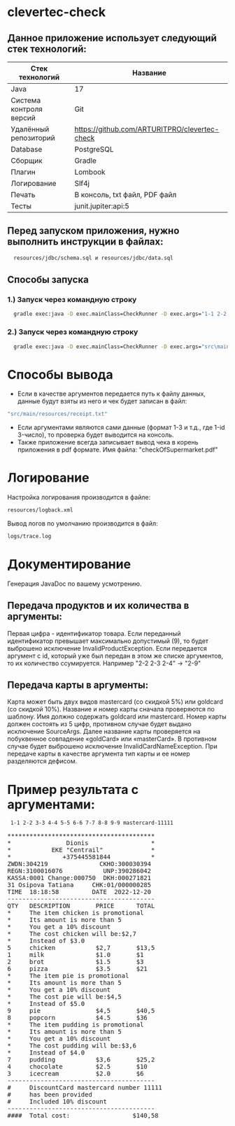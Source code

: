 # clevertec-check

## Данное приложение использует следующий стек технологий:

| Стек технологий         | Название                                      |
|-------------------------|-----------------------------------------------|
| Java                    | 17                                            |
| Система контроля версий | Git                                           |    
| Удалённый репозиторий   | https://github.com/ARTURITPRO/clevertec-check |
| Database                | PostgreSQL                                    |
 | Сборщик                 | Gradle                                        |
| Плагин                  | Lombook                                       |
| Логирование             | Slf4j                                         |   
| Печать                  | В консоль, txt файл, PDF файл                 |
| Тесты                   | junit.jupiter:api:5                           |

## Перед запуском приложения, нужно выполнить инструкции в файлах:  
```sh
  resources/jdbc/schema.sql и resources/jdbc/data.sql 
```
  ## Способы запуска
 ### 1.) Запуск через командную строку
```sh
  gradle exec:java -D exec.mainClass=CheckRunner -D exec.args="1-1 2-2 3-3 4-4 5-5 6-6 7-7 8-8 9-9 mastercard-11111"
```
 ### 2.) Запуск через командную строку   
```sh 
  gradle exec:java -D exec.mainClass=CheckRunner -D exec.args="src\main\resources\data.txt"
```
 # Способы вывода
- Если в качестве аргументов передается путь к файлу данных, данные будут взяты из него и чек будет записан в  файл: 
 ```sh   
 "src/main/resources/receipt.txt"
 ``` 
 - Если аргументами являются сами данные (формат 1-3 и т.д., где 1-id 3-число), то проверка будет выводится на консоль.
 - Также приложение всегда записывает вывод чека в корень приложения в pdf формате. Имя файла:  "checkOfSupermarket.pdf"
# Логирование
  Настройка логирования производится в файле: 
 ```sh  
resources/logback.xml
 ```
  Вывод логов по умолчанию производится в файл:   
```sh 
logs/trace.log
```  
# Документирование
   Генерация JavaDoc по вашему усмотрению.
 ## Передача продуктов и их количества в аргументы:   
  Первая цифра - идентификатор товара. Если переданный идентификатор превышает максимально допустимый (9), то будет
  выброшено исключение InvalidProductException. Если передается аргумент с id, который уже был передан в этом же списке 
  аргументов, то их количество ссумируется. Например "2-2 2-3 2-4" -> "2-9"
 ## Передача карты в аргументы:
 Карта может быть двух видов mastercard (со скидкой 5%) или goldcard (со скидкой 10%).
 Название и номер карты сначала проверяются по шаблону. Имя должно содержать goldcard или mastercard. Номер карты должен
 состоять из 5 цифр, противном случае будет выдано исключение SourceArgs. Далее название карты проверяется на 
 побуквенное совпадение «goldCard» или «masterCard». В противном случае будет выброшено исключение 
 InvalidCardNameException.  При передаче карты в качестве аргумента тип карты и ее номер разделяются дефисом.
 # Пример результата с аргументами:
```sh  
 1-1 2-2 3-3 4-4 5-5 6-6 7-7 8-8 9-9 mastercard-11111
```
<pre>
****************************************
*               Dionis                 *
*           EKE "Centrail"             *
*              +375445581844           *
ZWDN:304219              CKHO:300030394
REGN:3100016076           UNP:390286042
KASSA:0001 Change:000750  DKH:000271821
31 Osipova Tatiana     CHK:01/000000285
TIME  18:18:58		   DATE  2022-12-20
----------------------------------------
QTY   DESCRIPTION       PRICE      TOTAL
*     The item chicken is promotional
*     Its amount is more than 5
*     You get a 10% discount 
*     The cost chicken will be:$2,7
*     Instead of $3.0        
5     chicken           $2,7       $13,5     
1     milk              $1.0       $1        
2     brot              $1.5       $3        
6     pizza             $3.5       $21       
*     The item pie is promotional
*     Its amount is more than 5
*     You get a 10% discount 
*     The cost pie will be:$4,5
*     Instead of $5.0        
9     pie               $4,5       $40,5     
8     popcorn           $4.5       $36       
*     The item pudding is promotional
*     Its amount is more than 5
*     You get a 10% discount 
*     The cost pudding will be:$3,6
*     Instead of $4.0        
7     pudding           $3,6       $25,2     
4     chocolate         $2.5       $10       
3     icecream          $2.0       $6        
----------------------------------------
#	  DiscountCard mastercard number 11111
#	  has been provided
#	  Included 10% discount
----------------------------------------
####  Total cost:                 $140,58
</pre>